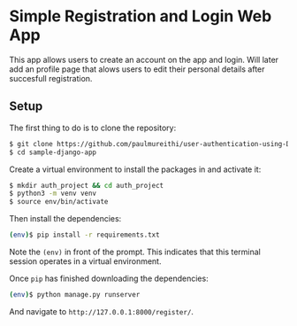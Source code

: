 # Simple Registration and Login Web App 

This app allows users to create an account on the app and login.
Will later add an profile page that alows users to edit their personal details after succesfull registration.


## Setup

The first thing to do is to clone the repository:

```sh
$ git clone https://github.com/paulmureithi/user-authentication-using-Django.git
$ cd sample-django-app
```

Create a virtual environment to install the packages in and activate it:

```sh
$ mkdir auth_project && cd auth_project
$ python3 -m venv venv
$ source env/bin/activate
```

Then install the dependencies:

```sh
(env)$ pip install -r requirements.txt
```
Note the `(env)` in front of the prompt. This indicates that this terminal
session operates in a virtual environment.

Once `pip` has finished downloading the dependencies:
```sh
(env)$ python manage.py runserver
```
And navigate to `http://127.0.0.1:8000/register/`.
